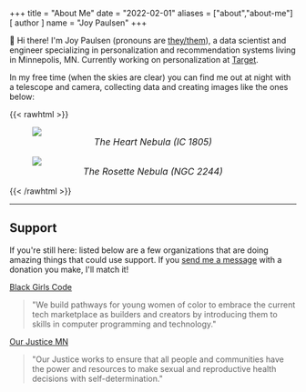 +++
title = "About Me"
date = "2022-02-01"
aliases = ["about","about-me"]
[ author ]
  name = "Joy Paulsen"
+++

👋 Hi there! I'm Joy Paulsen (pronouns are [they/them](https://pronoun.is/they/)), a data scientist and engineer specializing in personalization and recommendation systems living in Minnepolis, MN. Currently working on personalization at [Target](https://tech.target.com/).


In my free time (when the skies are clear) you can find me out at night with a telescope and camera, collecting data and creating images like the ones below:

<!-- ![The Heart Nebula (IC 1805)](/images/heart_nebula_hho.jpg "The Heart Nebula (IC 1805)") -->

{{< rawhtml >}}
<figure style="margin-bottom: 1rem;">
  <img src="/images/heart_nebula_hho.jpg" style="max-width: 300px">
  <figcaption style="text-align: center; font-style: italic; font-size: medium;">The Heart Nebula (IC 1805)</figcaption>
</figure>

<figure style="margin-bottom: 1rem;">
  <img src="/images/rosette_nebula.jpg" style="max-width: 300px">
  <figcaption style="text-align: center; font-style: italic; font-size: medium;">The Rosette Nebula (NGC 2244)</figcaption>
</figure>
{{< /rawhtml >}}

<!-- ---

## Meta

This site is built with [Hugo](https://gohugo.io/) and hosted with [Netlify](https://www.netlify.com/), both of which I highly recommend! You can always [peek at the code](https://github.com/joypauls/joypauls.dev) if you're bored :)
-->

---

## Support

If you're still here: listed below are a few organizations that are doing amazing things that could use support. If you [send me a message](/contact) with a donation you make, I'll match it!

[Black Girls Code](https://www.blackgirlscode.com/donate/)
> "We build pathways for young women of color to embrace the current tech marketplace as builders and creators by introducing them to skills in computer programming and technology."

[Our Justice MN](https://www.ourjustice.net/donate)
> "Our Justice works to ensure that all people and communities have the power and resources to make sexual and reproductive health decisions with self-determination." 


